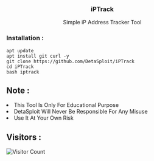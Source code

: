 <h3><p align="center">iPTrack</p></h3>
<p align="center">Simple iP Address Tracker Tool<br/></p>

### Installation :

``` shell script
apt update
apt install git curl -y
git clone https://github.com/DetaSploit/iPTrack
cd iPTrack
bash iptrack
```

## Note :
<li>This Tool Is Only For Educational Purpose</li>
<li>DetaSploit Will Never Be Responsible For Any Misuse</li>
<li>Use It At Your Own Risk</li>


## Visitors :

![Visitor Count](https://profile-counter.glitch.me/Toxic-Noob/count.svg)
